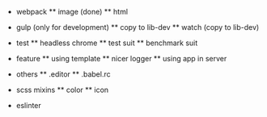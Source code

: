 * webpack
    ** image (done)
    ** html

* gulp (only for development)
    ** copy to lib-dev
    ** watch (copy to lib-dev)

* test
    ** headless chrome
    ** test suit
    ** benchmark suit

* feature
    ** using template
    ** nicer logger
    ** using app in server

* others
    ** .editor
    ** .babel.rc

* scss mixins
    ** color
    ** icon

* eslinter